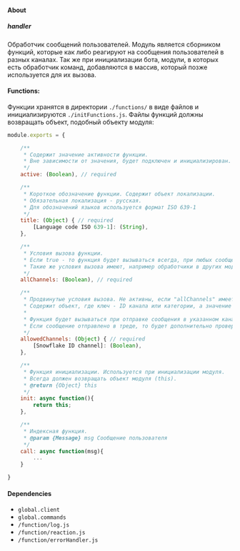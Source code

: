 #### About

##### handler
Обработчик сообщений пользователей.
Модуль является сборником функций, которые как либо реагируют на сообщения пользователей в разных каналах.
Так же при инициализации бота, модули, в которых есть обработчик команд, добавляются в массив, который позже используется для их вызова.

#### Functions:
Функции хранятся в директории `./functions/` в виде файлов и инициализируются `./initFunctions.js`.
Файлы функций должны возвращать объект, подобный объекту модуля:
```js
module.exports = {

	/**
	 * Содержит значение активности функции.
	 * Вне зависимости от значения, будет подключен и инициализирован.
	 */
	active: (Boolean), // required

	/**
	 * Короткое обозначение функции. Содержит объект локализации.
	 * Обязательная локализация - русская.
	 * Для обозначений языков используется формат ISO 639-1
	 */
	title: (Object) { // required
		[Language code ISO 639-1]: (String),
	},

	/**
	 * Условия вызова функции.
	 * Если true - то функция будет вызываться всегда, при любых сообщениях.
	 * Такие же условия вызова имеют, например обработчики в других модулях, а детальные проверки уже внутри самого модуля.
	 */
	allChannels: (Boolean), // required

	/**
	 * Продвинутые условия вызова. Не активны, если "allChannels" имеет значение true.
	 * Содержит объект, где ключ - ID канала или категории, а значение показывает, распространяется ли функция на треды. Желательно в комментарии указать название канала.
	 *
	 * Функция будет вызываться при отправке сообщения в указанном канале или категории.
	 * Если сообщение отправлено в треде, то будет дополнительно проверятся, разрешён ли вызов функции в треде.
	 */
	allowedChannels: (Object) { // required
		[Snowflake ID channel]: (Boolean),
	},

	/**
	 * Функция инициализации. Используется при инициализации модуля.
	 * Всегда должен возвращать объект модуля (this).
	 * @return {Object} this
	 */
	init: async function(){
		return this;
	},

	/**
	 * Индексная функция.
	 * @param {Message} msg Сообщение пользователя
	 */
	call: async function(msg){
		...
	}

}
```

#### Dependencies
- `global.client`
- `global.commands`
- `/function/log.js`
- `/function/reaction.js`
- `/function/errorHandler.js`
